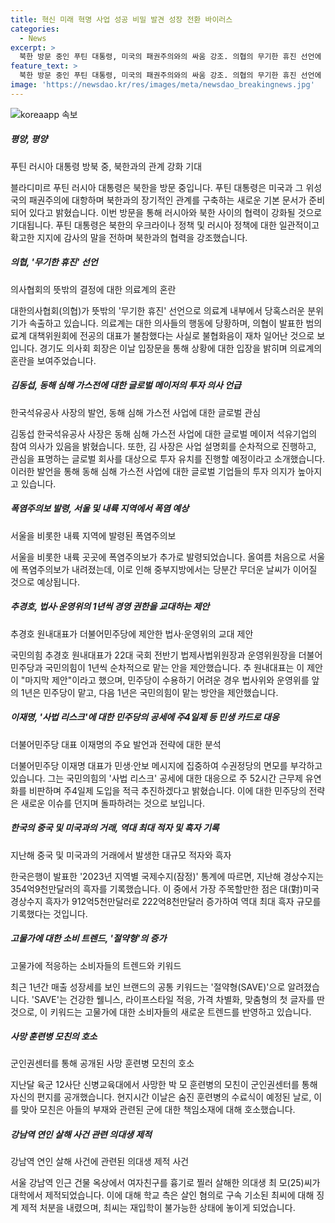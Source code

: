 ```yaml
---
title: 혁신 미래 혁명 사업 성공 비밀 발견 성장 전환 바이러스
categories:
  - News
excerpt: >
  북한 방문 중인 푸틴 대통령, 미국의 패권주의와의 싸움 강조. 의협의 무기한 휴진 선언에 의사 사회 혼란. 한국석유공사 사장, 동해 심해 가스전에 글로벌 메이저 투자 의사. 서울 올여름 첫 폭염주의보, 92개 지역에 발령. 국민의힘 추경호 원내대표, 법사·운영위 1년씩 민주·국민의힘 순서 맡자 제안. 더불어민주당 이재명 대표, 공세에 주4일제 도입을 적극 추진. 우리나라, 중국과의 거래 최대 적자 기록하고 미국과는 역대 최대 흑자 기록. 고물가에도 절약소비 증가, 웰니스·가격차별화·맞춤형이 핵심 키워드. 육군 훈련병 사망 후 모친의 호소, 대체 누가 책임지나. 강남역 연인 살해 의대생 최씨, 대학에서 제적…재입학 불가.
feature_text: >
  북한 방문 중인 푸틴 대통령, 미국의 패권주의와의 싸움 강조. 의협의 무기한 휴진 선언에 의사 사회 혼란. 한국석유공사 사장, 동해 심해 가스전에 글로벌 메이저 투자 의사. 서울 올여름 첫 폭염주의보, 92개 지역에 발령. 국민의힘 추경호 원내대표, 법사·운영위 1년씩 민주·국민의힘 순서 맡자 제안. 더불어민주당 이재명 대표, 공세에 주4일제 도입을 적극 추진. 우리나라, 중국과의 거래 최대 적자 기록하고 미국과는 역대 최대 흑자 기록. 고물가에도 절약소비 증가, 웰니스·가격차별화·맞춤형이 핵심 키워드. 육군 훈련병 사망 후 모친의 호소, 대체 누가 책임지나. 강남역 연인 살해 의대생 최씨, 대학에서 제적…재입학 불가.
image: 'https://newsdao.kr/res/images/meta/newsdao_breakingnews.jpg'
---
```


<p><img src="https://newsdao.kr/res/images/meta/newsdao_breakingnews.jpg" alt="koreaapp 속보" /></p>

<h5>평양, 평양</h5>

<p>푸틴 러시아 대통령 방북 중, 북한과의 관계 강화 기대</p>

<p>블라디미르 푸틴 러시아 대통령은 북한을 방문 중입니다. 푸틴 대통령은 미국과 그 위성국의 패권주의에 대항하며 북한과의 장기적인 관계를 구축하는 새로운 기본 문서가 준비되어 있다고 밝혔습니다. 이번 방문을 통해 러시아와 북한 사이의 협력이 강화될 것으로 기대됩니다. 푸틴 대통령은 북한의 우크라이나 정책 및 러시아 정책에 대한 일관적이고 확고한 지지에 감사의 말을 전하며 북한과의 협력을 강조했습니다.</p>

<h5>의협, '무기한 휴진' 선언</h5>

<p>의사협회의 뜻밖의 결정에 대한 의료계의 혼란</p>

<p>대한의사협회(의협)가 뜻밖의 '무기한 휴진' 선언으로 의료계 내부에서 당혹스러운 분위기가 속출하고 있습니다. 의료계는 대한 의사들의 행동에 당황하며, 의협이 발표한 범의료계 대책위원회에 전공의 대표가 불참했다는 사실로 불협화음이 재차 일어난 것으로 보입니다. 경기도 의사회 회장은 이날 입장문을 통해 상황에 대한 입장을 밝히며 의료계의 혼란을 보여주었습니다.</p>

<h5>김동섭, 동해 심해 가스전에 대한 글로벌 메이저의 투자 의사 언급</h5>

<p>한국석유공사 사장의 발언, 동해 심해 가스전 사업에 대한 글로벌 관심</p>

<p>김동섭 한국석유공사 사장은 동해 심해 가스전 사업에 대한 글로벌 메이저 석유기업의 참여 의사가 있음을 밝혔습니다. 또한, 김 사장은 사업 설명회를 순차적으로 진행하고, 관심을 표명하는 글로벌 회사를 대상으로 투자 유치를 진행할 예정이라고 소개했습니다. 이러한 발언을 통해 동해 심해 가스전 사업에 대한 글로벌 기업들의 투자 의지가 높아지고 있습니다.</p>

<h5>폭염주의보 발령, 서울 및 내륙 지역에서 폭염 예상</h5>

<p>서울을 비롯한 내륙 지역에 발령된 폭염주의보</p>

<p>서울을 비롯한 내륙 곳곳에 폭염주의보가 추가로 발령되었습니다. 올여름 처음으로 서울에 폭염주의보가 내려졌는데, 이로 인해 중부지방에서는 당분간 무더운 날씨가 이어질 것으로 예상됩니다.</p>

<h5>추경호, 법사·운영위의 1년씩 경영 권한을 교대하는 제안</h5>

<p>추경호 원내대표가 더불어민주당에 제안한 법사·운영위의 교대 제안</p>

<p>국민의힘 추경호 원내대표가 22대 국회 전반기 법제사법위원장과 운영위원장을 더불어민주당과 국민의힘이 1년씩 순차적으로 맡는 안을 제안했습니다. 추 원내대표는 이 제안이 "마지막 제안"이라고 했으며, 민주당이 수용하기 어려운 경우 법사위와 운영위를 앞의 1년은 민주당이 맡고, 다음 1년은 국민의힘이 맡는 방안을 제안했습니다.</p>

<h5>이재명, '사법 리스크'에 대한 민주당의 공세에 주4일제 등 민생 카드로 대응</h5>

<p>더불어민주당 대표 이재명의 주요 발언과 전략에 대한 분석</p>

<p>더불어민주당 이재명 대표가 민생·안보 메시지에 집중하여 수권정당의 면모를 부각하고 있습니다. 그는 국민의힘의 '사법 리스크' 공세에 대한 대응으로 주 52시간 근무제 유연화를 비판하며 주4일제 도입을 적극 추진하겠다고 밝혔습니다. 이에 대한 민주당의 전략은 새로운 이슈를 던지며 돌파하려는 것으로 보입니다.</p>

<h5>한국의 중국 및 미국과의 거래, 역대 최대 적자 및 흑자 기록</h5>

<p>지난해 중국 및 미국과의 거래에서 발생한 대규모 적자와 흑자</p>

<p>한국은행이 발표한 '2023년 지역별 국제수지(잠정)' 통계에 따르면, 지난해 경상수지는 354억9천만달러의 흑자를 기록했습니다. 이 중에서 가장 주목할만한 점은 대(對)미국 경상수지 흑자가 912억5천만달러로 222억8천만달러 증가하여 역대 최대 흑자 규모를 기록했다는 것입니다.</p>

<h5>고물가에 대한 소비 트렌드, '절약형'의 증가</h5>

<p>고물가에 적응하는 소비자들의 트렌드와 키워드</p>

<p>최근 1년간 매출 성장세를 보인 브랜드의 공통 키워드는 '절약형(SAVE)'으로 알려졌습니다. 'SAVE'는 건강한 웰니스, 라이프스타일 적응, 가격 차별화, 맞춤형의 첫 글자를 딴 것으로, 이 키워드는 고물가에 대한 소비자들의 새로운 트렌드를 반영하고 있습니다.</p>

<h5>사망 훈련병 모친의 호소</h5>

<p>군인권센터를 통해 공개된 사망 훈련병 모친의 호소</p>

<p>지난달 육군 12사단 신병교육대에서 사망한 박 모 훈련병의 모친이 군인권센터를 통해 자신의 편지를 공개했습니다. 현지시간 이날은 숨진 훈련병의 수료식이 예정된 날로, 이를 맞아 모친은 아들의 부재와 관련된 군에 대한 책임소재에 대해 호소했습니다.</p>

<h5>강남역 연인 살해 사건 관련 의대생 제적</h5>

<p>강남역 연인 살해 사건에 관련된 의대생 제적 사건</p>

<p>서울 강남역 인근 건물 옥상에서 여자친구를 흉기로 찔러 살해한 의대생 최 모(25)씨가 대학에서 제적되었습니다. 이에 대해 학교 측은 살인 혐의로 구속 기소된 최씨에 대해 징계 제적 처분을 내렸으며, 최씨는 재입학이 불가능한 상태에 놓이게 되었습니다.</p>

